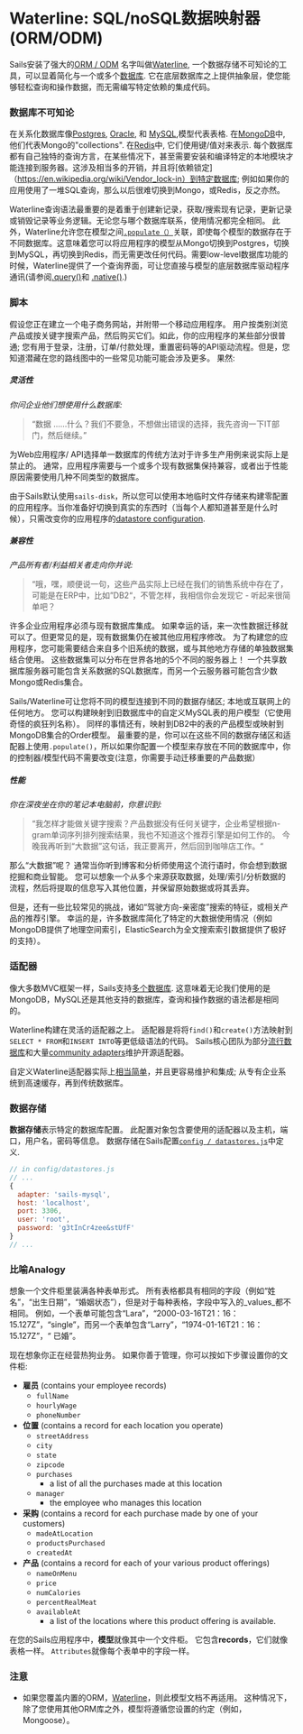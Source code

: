 # Waterline: SQL/noSQL数据映射器 (ORM/ODM)


Sails安装了强大的[ORM / ODM](http://stackoverflow.com/questions/12261866/what-is-the-difference-between-an-orm-and-an-odm) 名字叫做[Waterline](https://github.com/balderdashy/waterline), 一个数据存储不可知论的工具，可以显着简化与一个或多个[数据库](http://www.cs.umb.edu/cs630/hd1.pdf). 它在底层数据库之上提供抽象层，使您能够轻松查询和操作数据，而无需编写特定依赖的集成代码。

### 数据库不可知论

在关系化数据库像[Postgres](http://www.postgresql.org/), [Oracle](https://www.oracle.com/database), 和 [MySQL](http://www.mysql.com),模型代表表格. 在[MongoDB](http://www.mongodb.org)中, 他们代表Mongo的"collections". 在[Redis](http://redis.io)中, 它们使用键/值对来表示. 每个数据库都有自己独特的查询方言，在某些情况下，甚至需要安装和编译特定的本地模块才能连接到服务器。这涉及相当多的开销，并且将[依赖锁定]（https://en.wikipedia.org/wiki/Vendor_lock-in）到特定数据库; 例如如果你的应用使用了一堆SQL查询，那么以后很难切换到Mongo，或Redis，反之亦然。

Waterline查询语法最重要的是着重于创建新记录，获取/搜索现有记录，更新记录或销毁记录等业务逻辑。无论您与哪个数据库联系，使用情况都完全相同。 此外，Waterline允许您在模型之间[`.populate（）`](https://sailsjs.com/documentation/reference/waterline-orm/queries/populate)关联，即使每个模型的数据存在于不同数据库。这意味着您可以将应用程序的模型从Mongo切换到Postgres，切换到MySQL，再切换到Redis，而无需更改任何代码。需要low-level数据库功能的时候，Waterline提供了一个查询界面，可让您直接与模型的底层数据库驱动程序通讯(请参阅[.query()](https://sailsjs.com/documentation/reference/waterline-orm/models/query)和 [.native()](https://sailsjs.com/documentation/reference/waterline-orm/models/native).)


### 脚本

假设您正在建立一个电子商务网站，并附带一个移动应用程序。 用户按类别浏览产品或按关键字搜索产品，然后购买它们。如此，你的应用程序的某些部分很普通; 您有用于登录，注册，订单/付款处理，重置密码等的API驱动流程。但是，您知道潜藏在您的路线图中的一些常见功能可能会涉及更多。 果然:

##### 灵活性

_你问企业他们想使用什么数据库:_

> “数据 ......什么？我们不要急，不想做出错误的选择，我先咨询一下IT部门，然后继续。”

为Web应用程序/ API选择单一数据库的传统方法对于许多生产用例来说实际上是禁止的。 通常，应用程序需要与一个或多个现有数据集保持兼容，或者出于性能原因需要使用几种不同类型的数据库。

由于Sails默认使用`sails-disk`，所以您可以使用本地临时文件存储来构建零配置的应用程序。当你准备好切换到真实的东西时（当每个人都知道甚至是什么时候），只需改变你的应用程序的[datastore configuration](https://sailsjs.com/documentation/reference/configuration/sails-config-datastores).


##### 兼容性

_产品所有者/利益相关者走向你并说:_

> “哦，嘿，顺便说一句，这些产品实际上已经在我们的销售系统中存在了，可能是在ERP中，比如”DB2“，不管怎样，我相信你会发现它 - 听起来很简单吧？

许多企业应用程序必须与现有数据库集成。 如果幸运的话，来一次性数据迁移就可以了。但更常见的是，现有数据集仍在被其他应用程序修改。 为了构建您的应用程序，您可能需要结合来自多个旧系统的数据，或与其他地方存储的单独数据集结合使用。 这些数据集可以分布在世界各地的5个不同的服务器上！ 一个共享数据库服务器可能包含关系数据的SQL数据库，而另一个云服务器可能包含少数Mongo或Redis集合。

Sails/Waterline可让您将不同的模型连接到不同的数据存储区; 本地或互联网上的任何地方。 您可以构建映射到旧数据库中的自定义MySQL表的用户模型（它使用奇怪的疯狂列名称）。 同样的事情还有，映射到DB2中的表的产品模型或映射到MongoDB集合的Order模型。 最重要的是，你可以在这些不同的数据存储区和适配器上使用`.populate()`，所以如果你配置一个模型来存放在不同的数据库中，你的控制器/模型代码不需要改变(注意，你需要手动迁移重要的产品数据）


##### 性能

_你在深夜坐在你的笔记本电脑前，你意识到:_
> “我怎样才能做关键字搜索？产品数据没有任何关键字，企业希望根据n-gram单词序列排列搜索结果，我也不知道这个推荐引擎是如何工作的。 今晚我再听到“大数据”这句话，我正要离开，然后回到咖啡店工作。“

那么“大数据”呢？ 通常当你听到博客和分析师使用这个流行语时，你会想到数据挖掘和商业智能。 您可以想象一个从多个来源获取数据，处理/索引/分析数据的流程，然后将提取的信息写入其他位置，并保留原始数据或将其丢弃。

但是，还有一些比较常见的挑战，诸如“驾驶方向-亲密度”搜索的特征，或相关产品的推荐引擎。 幸运的是，许多数据库简化了特定的大数据使用情况（例如MongoDB提供了地理空间索引，ElasticSearch为全文搜索索引数据提供了极好的支持）。


### 适配器

像大多数MVC框架一样，Sails支持[多个数据库](https://sailsjs.com/features). 这意味着无论我们使用的是MongoDB，MySQL还是其他支持的数据库，查询和操作数据的语法都是相同的。

Waterline构建在灵活的适配器之上。 适配器是将将`find()`和`create()`方法映射到`SELECT * FROM`和`INSERT INTO`等更低级语法的代码。 Sails核心团队为部分[流行数据库](https://sailsjs.com/features)和大量[community adapters](https://github.com/balderdashy/sails-docs/blob/0.9/Database-Support.md)维护开源适配器。

自定义Waterline适配器实际上[相当简单](https://github.com/balderdashy/sails-generate-adapter)，并且更容易维护和集成; 从专有企业系统到高速缓存，再到传统数据库。


### 数据存储

**数据存储**表示特定的数据库配置。 此配置对象包含要使用的适配器以及主机，端口，用户名，密码等信息。 数据存储在Sails配置[`config / datastores.js`](https://sailsjs.com/documentation/reference/configuration/sails-config-datastores)中定义.

```javascript
// in config/datastores.js
// ...
{
  adapter: 'sails-mysql',
  host: 'localhost',
  port: 3306,
  user: 'root',
  password: 'g3tInCr4zee&stUfF'
}
// ...
```


### 比喻Analogy

想象一个文件柜里装满各种表单形式。 所有表格都具有相同的字段（例如“姓名”，“出生日期”，“婚姻状态”），但是对于每种表格，字段中写入的_values_都不相同。 例如，一个表单可能包含“Lara”，“2000-03-16T21：16：15.127Z”，“single”，而另一个表单包含“Larry”，“1974-01-16T21：16：15.127Z”，“ 已婚”。

现在想象你正在经营热狗业务。 如果你善于管理，你可以按如下步骤设置你的文件柜:

+ **雇员** (contains your employee records)
  + `fullName`
  + `hourlyWage`
  + `phoneNumber`
+ **位置** (contains a record for each location you operate)
  + `streetAddress`
  + `city`
  + `state`
  + `zipcode`
  + `purchases`
    + a list of all the purchases made at this location
  + `manager`
    + the employee who manages this location
+ **采购** (contains a record for each purchase made by one of your customers)
  + `madeAtLocation`
  + `productsPurchased`
  + `createdAt`
+ **产品** (contains a record for each of your various product offerings)
  + `nameOnMenu`
  + `price`
  + `numCalories`
  + `percentRealMeat`
  + `availableAt`
    + a list of the locations where this product offering is available.

在您的Sails应用程序中，**模型**就像其中一个文件柜。 它包含**records**，它们就像表格一样。 `Attributes`就像每个表单中的字段一样。


### 注意
+ 如果您覆盖内置的ORM，[Waterline](https://github.com/balderdashy/waterline)，则此模型文档不再适用。 这种情况下，除了您使用其他ORM库之外，模型将遵循您设置的约定（例如，Mongoose）。





<docmeta name="displayName" value="Models and ORM">
<docmeta name="nextUpLink" value="/documentation/concepts/models-and-orm/models">
<docmeta name="nextUpName" value="Models">
